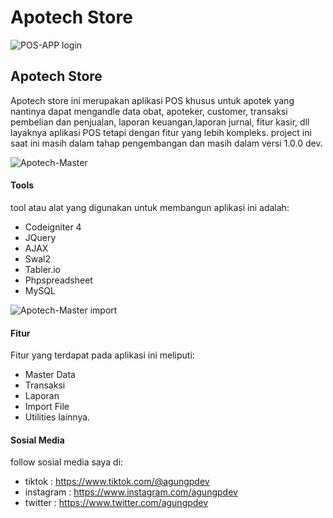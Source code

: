 # Apotech Store
![POS-APP login](https://github.com/agungpdev/pos-apotek/assets/50897936/d561c8e5-749d-4b11-a3cc-9246899115a3)


<h2>Apotech Store</h2>
Apotech store ini merupakan aplikasi POS khusus untuk apotek yang nantinya dapat mengandle data obat, apoteker, customer, transaksi pembelian dan penjualan, laporan keuangan,laporan jurnal, fitur kasir, dll layaknya aplikasi POS tetapi dengan fitur yang lebih kompleks. project ini saat ini masih dalam tahap pengembangan dan masih dalam versi 1.0.0 dev.

![Apotech-Master](https://github.com/agungpdev/pos-apotek/assets/50897936/fe4940c1-7dae-4eae-8e41-3d60f6b8b2bc)
<h4>Tools</h4>

tool atau alat yang digunakan untuk membangun aplikasi ini adalah:
- Codeigniter 4
- JQuery
- AJAX
- Swal2
- Tabler.io
- Phpspreadsheet
- MySQL

![Apotech-Master import](https://github.com/agungpdev/pos-apotek/assets/50897936/8ed2baed-59ca-4951-b572-c624dec7ddd9)

<h4>Fitur</h4>

Fitur yang terdapat pada aplikasi ini meliputi:
- Master Data
- Transaksi
- Laporan
- Import File
- Utilities lainnya.

<h4>Sosial Media</h4>

follow sosial media saya di:
- tiktok : https://www.tiktok.com/@agungpdev
- instagram : https://www.instagram.com/agungpdev
- twitter : https://www.twitter.com/agungpdev
